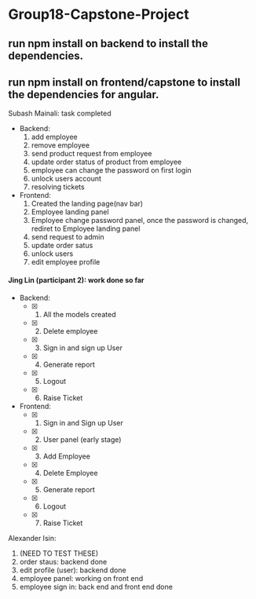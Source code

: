 # Group18-Capstone-Project

## run npm install on backend to install the dependencies.
## run npm install on frontend/capstone to install the dependencies for angular.


Subash Mainali: task completed
 - Backend:
    1. add employee 
    2. remove employee
    3. send product request from employee
    4. update order status of product from employee
    5. employee can change the password on first login
    6. unlock users account
    7. resolving tickets
 - Frontend:
    1. Created the landing page(nav bar)
    2. Employee landing panel
    3. Employee change password panel, once the password is changed, rediret to Employee landing panel
    4. send request to admin
    5. update order satus 
    6. unlock users
    7. edit employee profile 


#### Jing Lin (participant 2): work done so far
- Backend:
  - [x] 1. All the models created
  - [x] 2. Delete employee
  - [x] 3. Sign in and sign up User
  - [x] 4. Generate report
  - [x] 5. Logout
  - [x] 6. Raise Ticket
- Frontend:
  - [x] 1. Sign in and Sign up User
  - [x] 2. User panel (early stage)
  - [x] 3. Add Employee
  - [x] 4. Delete Employee
  - [x] 5. Generate report
  - [x] 6. Logout
  - [x] 7. Raise Ticket


Alexander Isin:
1. (NEED TO TEST THESE)
2. order staus: backend done
3. edit profile (user): backend done
4. employee panel: working on front end
5. employee sign in: back end and front end done
